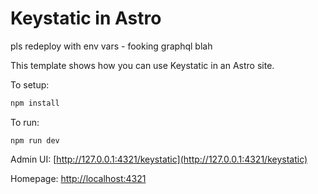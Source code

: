 # Keystatic in Astro

pls redeploy with env vars - fooking graphql blah

This template shows how you can use Keystatic in an Astro site.

To setup:

```bash
npm install
```

To run:

```
npm run dev
```

Admin UI: [http://127.0.0.1:4321/keystatic](http://127.0.0.1:4321/keystatic)

Homepage: [http://localhost:4321](http://localhost:4321)
